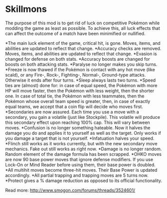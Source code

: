Skillmons
=========

The purpose of this mod is to get rid of luck on competitive Pokémon while modding the game as least as possible. To achieve this, all luck effects that can affect the outcome of a match have been minimified or nullified.

*The main luck element of the game, critical hit, is gone. Moves, items, and abilities are updated to reflect that change.
*Accuracy checks are removed. Moves, items, and abilities are updated to reflect that change.
*Evasion is changed for defense on both stats.
*Accuracy boosts are changed for boosts on both attacking stats.
*Paralyse no longer makes you skip turns.
*Freeze is now thawed if the Pokémon is contact with any hot move (like scald), or any Fire-, Rock-, Fighting-, Normal-, Ground-type attacks. Otherwise it ends after four turns.
*Sleep always lasts two turns.
*Speed ties are (almost) done for: in case of equal speed, the Pokémon with more HP will move faster, then the Pokémon with less weight, then the shorter one. In case of total tie, the Pokémon with less teammates, then the Pokémon whose overall team speed is greater, then, in case of exactly equal teams, we accept that a coin flip will decide who moves first.
*Secondaries are now assured. Each time you use a move with a secondary, you gain a volatile (just like Stockpile). This volatile will produce this secondary effect upon reaching 100% cap. This will vary between moves.
*Confusion is no longer something hateable. Now it halves the damage you do and applies it to yourself as well as the target. Only works if you damage a target that is not yourself.
*Infatuation halves your speed.
*Flinch still works as it works currently, but with the new secondary move mechanics. Fake out still works as right now.
*Damage is no longer random. Random element of the damage formula has been scrapped.
*OHKO moves are now 90 base power moves that ignore defense modifiers. If you use Lock-On or Mind Reader before using them, their base power is doubled.
*All multihit moves become three-hit moves. Their Base Power is updated accordingly.
*All partial trapping and trapping moves are 5 turns now.
*Protect gives a % damage reduction as opposed to its official functionality.

Read more: http://www.smogon.com/forums/threads/3524601/